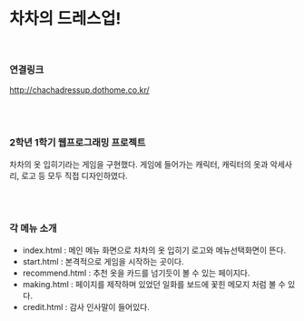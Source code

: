 # 차차의 드레스업!
 
 <br>
 
 ### 연결링크
 http://chachadressup.dothome.co.kr/
 
 <br><br>
 
 ### 2학년 1학기 웹프로그래밍 프로젝트
 차차의 옷 입히기라는 게임을 구현했다.
 게임에 들어가는 캐릭터, 캐릭터의 옷과 악세사리, 로고 등 모두 직접 디자인하였다.
 
 <br><br>
 
 ### 각 메뉴 소개
 * index.html : 메인 메뉴 화면으로 차차의 옷 입히기 로고와 메뉴선택화면이 뜬다.
 * start.html : 본격적으로 게임을 시작하는 곳이다. 
 * recommend.html : 추천 옷을 카드를 넘기듯이 볼 수 있는 페이지다.
 * making.html : 페이지를 제작하며 있었던 일화를 보드에 꽃힌 메모지 처럼 볼 수 있다.
 * credit.html : 감사 인사말이 들어있다.
